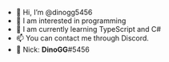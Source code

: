 - 👋 Hi, I’m @dinogg5456
- 👀 I am interested in programming
- 🌱 I am currently learning TypeScript and C#
- 📫 You can contact me through Discord.
- 🔗 Nick: __DinoGG__#5456 

<!---
dinogg5456/dinogg5456 is a ✨ special ✨ repository because its `README.md` (this file) appears on your GitHub profile.
You can click the Preview link to take a look at your changes.
--->
